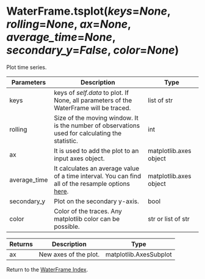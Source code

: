 # WaterFrame.tsplot(*keys*=*None*, *rolling*=*None*, *ax*=*None*, *average_time*=*None*, *secondary_y*=*False*, *color*=*None*)

Plot time series.

Parameters | Description | Type
--- | --- | ---
keys | keys of *self.data* to plot. If None, all parameters of the WaterFrame will be traced. | list of str
rolling | Size of the moving window. It is the number of observations used for calculating the statistic. | int
ax | It is used to add the plot to an input axes object. | matplotlib.axes object
average_time | It calculates an average value of a time interval. You can find all of the resample options [here](http://pandas.pydata.org/pandas-docs/stable/timeseries.html#offset-aliases). | matplotlib.axes object
secondary_y | Plot on the secondary y-axis. | bool
color | Color of the traces. Any matplotlib color can be possible. | str or list of str

Returns | Description | Type
--- | --- | ---
ax | New axes of the plot. | matplotlib.AxesSubplot

Return to the [WaterFrame Index](index_waterframe.md).
